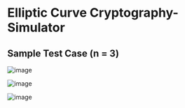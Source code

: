 # Elliptic Curve Cryptography-Simulator

## Sample Test Case (n = 3)
![image](https://user-images.githubusercontent.com/58489322/199221352-8d29d745-871e-490c-9ce0-db92f36c8663.png)

![image](https://user-images.githubusercontent.com/58489322/199221385-3a0ec800-2560-427f-a3d9-c63e5b6f3311.png)

![image](https://user-images.githubusercontent.com/58489322/199221422-c668b485-27fc-4cc3-a326-a4cede51202d.png)
